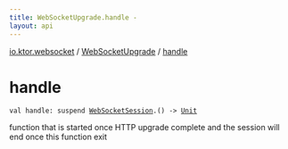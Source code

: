 ```yaml
---
title: WebSocketUpgrade.handle - 
layout: api
---
```


<div class='api-docs-breadcrumbs'><a href="../index.html">io.ktor.websocket</a> / <a href="index.html">WebSocketUpgrade</a> / <a href="./handle.html">handle</a></div>

# handle

<div class="signature"><code><span class="keyword">val </span><span class="identifier">handle</span><span class="symbol">: </span><span class="keyword">suspend </span><a href="../../io.ktor.http.cio.websocket/-web-socket-session/index.html"><span class="identifier">WebSocketSession</span></a><span class="symbol">.</span><span class="symbol">(</span><span class="symbol">)</span>&nbsp;<span class="symbol">-&gt;</span>&nbsp;<a href="https://kotlinlang.org/api/latest/jvm/stdlib/kotlin/-unit/index.html"><span class="identifier">Unit</span></a></code></div>

function that is started once HTTP upgrade complete and the session will end once this function exit

